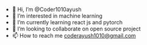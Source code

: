 - 👋 Hi, I’m @Coder1010ayush
- 👀 I’m interested in machine learning
- 🌱 I’m currently learning react js and pytorch
- 💞️ I’m looking to collaborate on open source project
- 📫 How to reach me coderayush1010@gmail.com

<!---
Coder1010ayush/Coder1010ayush is a ✨ special ✨ repository because its `README.md` (this file) appears on your GitHub profile.
You can click the Preview link to take a look at your changes.
--->
